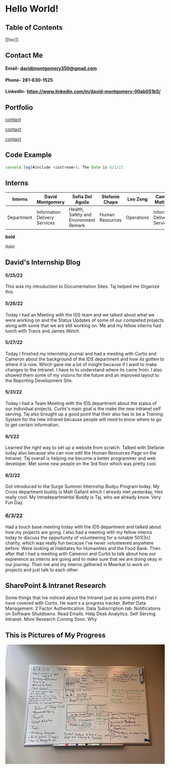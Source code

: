 # Hello World!

## Table of Contents

[[toc]]

## Contact Me

#### Email- davidjmontgomery350@gmail.com

#### Phone- 281-630-1525

#### LinkedIn- https://www.linkedin.com/in/david-montgomery-00ab051b5/

## Portfolio

[contact](/contact)

[contact](/contact.md)

[contact](/contact.html)

## Code Example

```js
console.log(#include <iostream>); The Date is 6/1/22
```

## Interns

| Interns    | David Montgomery              | Sofia Del Aguila                      | Stefanie Chapa  | Leo Zeng   | Cameron Matthews              | Cameron Robicheaux |
| ---------- | ----------------------------- | ------------------------------------- | --------------- | ---------- | ----------------------------- | ------------------ |
| Department | Information Delivery Services | Health, Safety and Environment Remark | Human Resources | Operations | Information Delivery Services | Human Resources    |

**bold**

_italic_

## David's Internship Blog

#### 5/25/22

This was my introduction to Documentation Sites. Taj helped me Organize this.

#### 5/26/22

Today I had an Meeting with the IDS team and we talked about what we were working on and the Status Updates of some of our completed projects along with some that we are still working on. Me and my fellow interns had lunch with Travis and James Welch.

#### 5/27/22

Today I finished my Internship journal and had a meeting with Curtis and Cameron about the background of the IDS department and how its gotten to where it is now. Which gave me a lot of insight because if I want to make changes to the Intranet. I have to to understand where its came from. I also showed them some of my visions for the future and an improved layout to the Reporting Development Site.

#### 5/31/22

Today I had a Team Meeting with the IDS department about the status of our individual projects. Curtis's main goal is the make the new intranet self serving. Taj also brought up a good point that their also has to be a Training System for the new intranet because people will need to know where to go to get certain information.

#### 6/1/22

Learned the right way to set up a website from scratch. Talked with Stefanie today also because she can now edit the Human Resources Page on the Intranet. Taj overall is helping me become a better programmer and web developer. Met some new people on the 3rd floor which was pretty cool.

#### 6/2/22

Got introduced to the Surge Summer Internship Budyu Program today. My Cross department buddy is Matt Gallant which I already met yesterday, Hes really cool. My Intradepartmental Buddy is Taj, who we already know. Very Fun Day.

### 6/3/22

Had a touch base meeting today with the IDS department and talked about how my projects are going. I also had a meeting with my fellow interns today to discuss the oppurtunity of volunteering for a notable 501(3c) charity, which was really fun because i've never volunteered anywhere before. Were looking at Habitates for Humanities and the Food Bank. Then after that I had a meeting with Cameron and Curtis to talk about how our expierence as interns are going and to make sure that we are doing okay in our journey. Then me and my interns gathered in Meerkat to work on projects and just talk to each other.

## SharePoint & Intranet Research

Some things that Ive noticed about the Intranet just as some points that I have covered with Curtis. He want s a progress tracker. Better Data Management. 2 Factor Authentication. Data Subscription tab. Notifications on Software Shutdowns. Read Emails. Help Desk Analytics. Self Serving Intranet. More Research Coming Soon. Why

## This is Pictures of My Progress

<img src="board.jpg">
